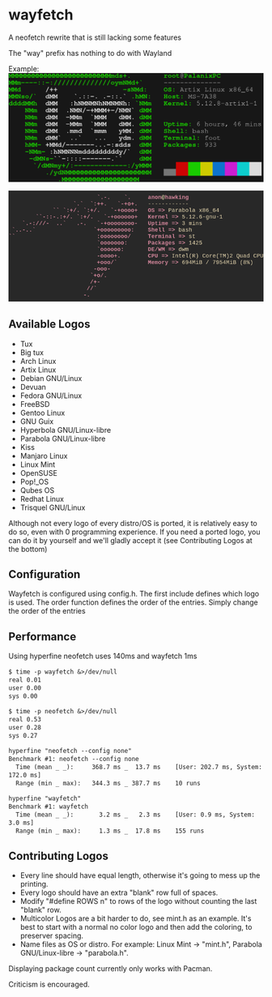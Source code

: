 wayfetch
========

A neofetch rewrite that is still lacking some features

The "way" prefix has nothing to do with Wayland

Example:
![example output](logos/example.png)

![example 2](logos/example2.png)

Available Logos
------------
- Tux
- Big tux
- Arch Linux
- Artix Linux
- Debian GNU/Linux
- Devuan
- Fedora GNU/Linux
- FreeBSD
- Gentoo Linux
- GNU Guix
- Hyperbola GNU/Linux-libre
- Parabola GNU/Linux-libre
- Kiss
- Manjaro Linux
- Linux Mint
- OpenSUSE
- Pop\!_OS
- Qubes OS
- Redhat Linux
- Trisquel GNU/Linux

Although not every logo of every distro/OS is ported, it is relatively easy to do so, even with 0 programming experience. If you need a ported logo, you can do it by yourself and we'll gladly accept it (see Contributing Logos at the bottom)

Configuration
-------------

Wayfetch is configured using config.h. The first include defines which logo is used.
The order function defines the order of the entries. Simply change the order of the entries

Performance
-----------

Using hyperfine neofetch uses 140ms and wayfetch 1ms

```
$ time -p wayfetch &>/dev/null
real 0.01
user 0.00
sys 0.00
```
```
$ time -p neofetch &>/dev/null
real 0.53
user 0.28
sys 0.27
```
```
hyperfine "neofetch --config none"
Benchmark #1: neofetch --config none
  Time (mean _ _):     368.7 ms _  13.7 ms    [User: 202.7 ms, System: 172.0 ms]
  Range (min _ max):   344.3 ms _ 387.7 ms    10 runs
```
```
hyperfine "wayfetch"
Benchmark #1: wayfetch
  Time (mean _ _):       3.2 ms _   2.3 ms    [User: 0.9 ms, System: 3.0 ms]
  Range (min _ max):     1.3 ms _  17.8 ms    155 runs
```

Contributing Logos
------------------
- Every line should have equal length, otherwise it's going to mess up the printing. 
- Every logo should have an extra "blank" row full of spaces.
- Modify "#define ROWS n" to rows of the logo without counting the last "blank" row.
- Multicolor Logos are a bit harder to do, see mint.h as an example. It's best to start with a normal no color logo and then add the coloring, to preserver spacing.
- Name files as OS or distro. For example: Linux Mint -> "mint.h", Parabola GNU/Linux-libre -> "parabola.h".

Displaying package count currently only works with Pacman.

Criticism is encouraged. 
